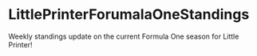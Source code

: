 LittlePrinterForumalaOneStandings
=================================

Weekly standings update on the current Formula One season for Little Printer!
